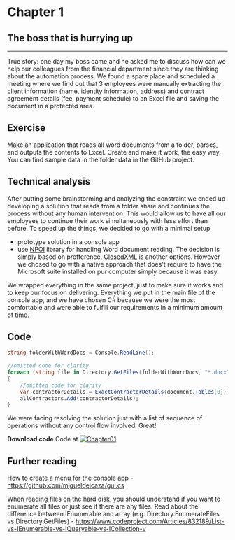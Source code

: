 # Chapter 1
## The boss that is hurrying up
-----

True story: one day my boss came and he asked me to discuss how can we help our colleagues from the financial department since they are thinking about the automation process. We found a spare place and scheduled a meeting where we find out that 3 employees were manually extracting the client information (name, identity information, address) and contract agreement details (fee, payment schedule) to an Excel file and saving the document in a protected area. 

## Exercise 
Make an application that reads all word documents from a folder, parses, and outputs the contents to Excel. Create and make it work, the easy way. You can find sample data in the folder data in the GitHub project.

## Technical analysis
After putting some brainstorming and analyzing the constraint we ended up developing a solution that reads from a folder share and continues the process without any human intervention. This would allow us to have all our employees to continue their work simultaneously with less effort than before. To speed up the things, we decided to go with a minimal setup
- prototype solution in a console app
- use [NPOI](https://github.com/dotnetcore/NPOI) library for handling Word document reading. The decision is simply based on prefference. [ClosedXML](https://github.com/ClosedXML/ClosedXML) is another options. However we chosed to go with a native approach that does't require to have the Microsoft suite installed on pur computer simply because it was easy.

We wrapped everything in the same project, just to make sure it works and to keep our focus on delivering. Everything we put in the main file of the console app, and we have chosen C# because we were the most comfortable and were able to fulfill our requirements in a minimum amount of time.

## Code
```csharp
string folderWithWordDocs = Console.ReadLine();
            
//omitted code for clarity
foreach (string file in Directory.GetFiles(folderWithWordDocs, "*.docx"))
{        
    //omitted code for clarity
    var contractorDetails = ExactContractorDetails(document.Tables[0]);
    allContractors.Add(contractorDetails);
}
```
We were facing resolving the solution just with a list of sequence of operations without any control flow involved. Great!


**Download code**
Code at [![Chapter01](https://ignatandrei.github.io/console_to_saas/Chapter01.svg)](https://ignatandrei.github.io/console_to_saas/sources/Chapter01.zip) 



## Further reading

How to create a menu for the console app - https://github.com/migueldeicaza/gui.cs

When reading files on the hard disk, you should understand if you want to enumerate all files or just see if there are any files.
Read about the difference between IEnumerable and array (e.g. Directory.EnumerateFiles vs Directory.GetFiles) - https://www.codeproject.com/Articles/832189/List-vs-IEnumerable-vs-IQueryable-vs-ICollection-v

  <!-- Read about Async Enumerable in .NET 3.0 : https://docs.microsoft.com/en-us/archive/msdn-magazine/2019/november/csharp-iterating-with-async-enumerables-in-csharp-8 -->





